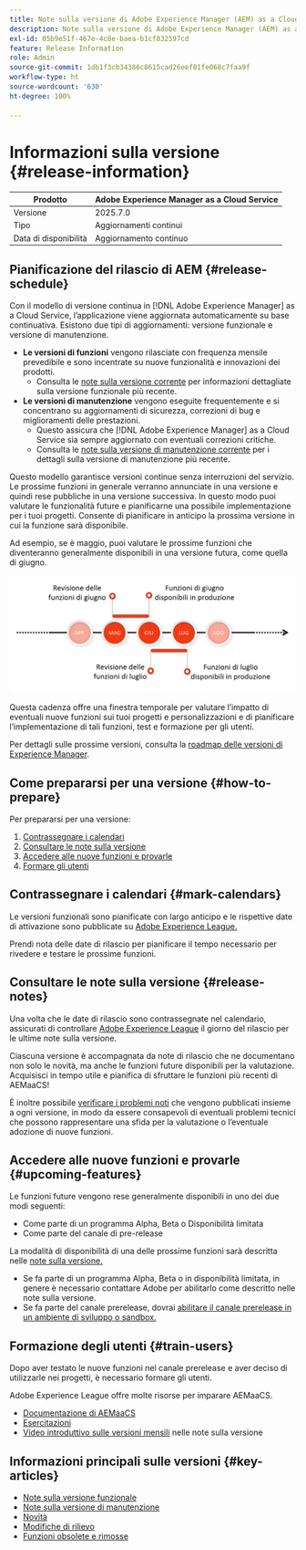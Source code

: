 ```yaml
---
title: Note sulla versione di Adobe Experience Manager (AEM) as a Cloud Service.
description: Note sulla versione di Adobe Experience Manager (AEM) as a Cloud Service.
exl-id: 05b9e51f-467e-4c8e-baea-b1cf832597cd
feature: Release Information
role: Admin
source-git-commit: 1db1f3cb34386c8615cad26eef81fe068c7faa9f
workflow-type: ht
source-wordcount: '630'
ht-degree: 100%

---
```



# Informazioni sulla versione {#release-information}

| Prodotto | Adobe Experience Manager as a Cloud Service |
|---|---|
| Versione | 2025.7.0 |
| Tipo | Aggiornamenti continui |
| Data di disponibilità | Aggiornamento continuo |

## Pianificazione del rilascio di AEM {#release-schedule}

Con il modello di versione continua in [!DNL Adobe Experience Manager] as a Cloud Service, l’applicazione viene aggiornata automaticamente su base continuativa. Esistono due tipi di aggiornamenti: versione funzionale e versione di manutenzione.

* **Le versioni di funzioni** vengono rilasciate con frequenza mensile prevedibile e sono incentrate su nuove funzionalità e innovazioni dei prodotti.
   * Consulta le [note sulla versione corrente](/help/release-notes/release-notes-cloud/release-notes-current.md) per informazioni dettagliate sulla versione funzionale più recente.
* **Le versioni di manutenzione** vengono eseguite frequentemente e si concentrano su aggiornamenti di sicurezza, correzioni di bug e miglioramenti delle prestazioni.
   * Questo assicura che [!DNL Adobe Experience Manager] as a Cloud Service sia sempre aggiornato con eventuali correzioni critiche.
   * Consulta le [note sulla versione di manutenzione corrente](/help/release-notes/maintenance/latest.md) per i dettagli sulla versione di manutenzione più recente.

Questo modello garantisce versioni continue senza interruzioni del servizio. Le prossime funzioni in generale verranno annunciate in una versione e quindi rese pubbliche in una versione successiva. In questo modo puoi valutare le funzionalità future e pianificarne una possibile implementazione per i tuoi progetti. Consente di pianificare in anticipo la prossima versione in cui la funzione sarà disponibile.

Ad esempio, se è maggio, puoi valutare le prossime funzioni che diventeranno generalmente disponibili in una versione futura, come quella di giugno.

![Grafico relativo alla cadenza delle prossime funzioni](assets/prerelease-cadence.png)

Questa cadenza offre una finestra temporale per valutare l’impatto di eventuali nuove funzioni sui tuoi progetti e personalizzazioni e di pianificare l’implementazione di tali funzioni, test e formazione per gli utenti.

Per dettagli sulle prossime versioni, consulta la [roadmap delle versioni di Experience Manager](https://experienceleague.adobe.com/docs/experience-manager-release-information/aem-release-updates/update-releases-roadmap.html?lang=it#aem-as-cloud-service).

## Come prepararsi per una versione {#how-to-prepare}

Per prepararsi per una versione:

1. [Contrassegnare i calendari](#mark-calendars)
1. [Consultare le note sulla versione](#release-notes)
1. [Accedere alle nuove funzioni e provarle](#upcoming-features)
1. [Formare gli utenti](#train-users)

## Contrassegnare i calendari {#mark-calendars}

Le versioni funzionali sono pianificate con largo anticipo e le rispettive date di attivazione sono pubblicate su [Adobe Experience League.](https://experienceleague.adobe.com/docs/experience-manager-release-information/aem-release-updates/update-releases-roadmap.html?lang=it#aem-as-cloud-service)

Prendi nota delle date di rilascio per pianificare il tempo necessario per rivedere e testare le prossime funzioni.

## Consultare le note sulla versione {#release-notes}

Una volta che le date di rilascio sono contrassegnate nel calendario, assicurati di controllare [Adobe Experience League](/help/release-notes/release-notes-cloud/release-notes-current.md) il giorno del rilascio per le ultime note sulla versione.

Ciascuna versione è accompagnata da note di rilascio che ne documentano non solo le novità, ma anche le funzioni future disponibili per la valutazione. Acquisisci in tempo utile e pianifica di sfruttare le funzioni più recenti di AEMaaCS!

È inoltre possibile [verificare i problemi noti](/help/release-notes/maintenance/latest.md) che vengono pubblicati insieme a ogni versione, in modo da essere consapevoli di eventuali problemi tecnici che possono rappresentare una sfida per la valutazione o l’eventuale adozione di nuove funzioni.

## Accedere alle nuove funzioni e provarle {#upcoming-features}

Le funzioni future vengono rese generalmente disponibili in uno dei due modi seguenti:

* Come parte di un programma Alpha, Beta o Disponibilità limitata
* Come parte del canale di pre-release

La modalità di disponibilità di una delle prossime funzioni sarà descritta nelle [note sulla versione.](#release-notes)

* Se fa parte di un programma Alpha, Beta o in disponibilità limitata, in genere è necessario contattare Adobe per abilitarlo come descritto nelle note sulla versione.
* Se fa parte del canale prerelease, dovrai [abilitare il canale prerelease in un ambiente di sviluppo o sandbox.](/help/release-notes/prerelease.md)

## Formazione degli utenti {#train-users}

Dopo aver testato le nuove funzioni nel canale prerelease e aver deciso di utilizzarle nei progetti, è necessario formare gli utenti.

Adobe Experience League offre molte risorse per imparare AEMaaCS.

* [Documentazione di AEMaaCS](https://experienceleague.adobe.com/docs/experience-manager-cloud-service.html?lang=it)
* [Esercitazioni](https://experienceleague.adobe.com/docs/experience-manager-learn/aem-tutorials/overview.html?lang=it)
* [Video introduttivo sulle versioni mensili](/help/release-notes/release-notes-cloud/release-notes-current.md#release-video) nelle note sulla versione

## Informazioni principali sulle versioni {#key-articles}

* [Note sulla versione funzionale](/help/release-notes/release-notes-cloud/release-notes-current.md)
* [Note sulla versione di manutenzione](/help/release-notes/maintenance/latest.md)
* [Novità](what-is-new.md)
* [Modifiche di rilievo](aem-cloud-changes.md)
* [Funzioni obsolete e rimosse](deprecated-removed-features.md)
